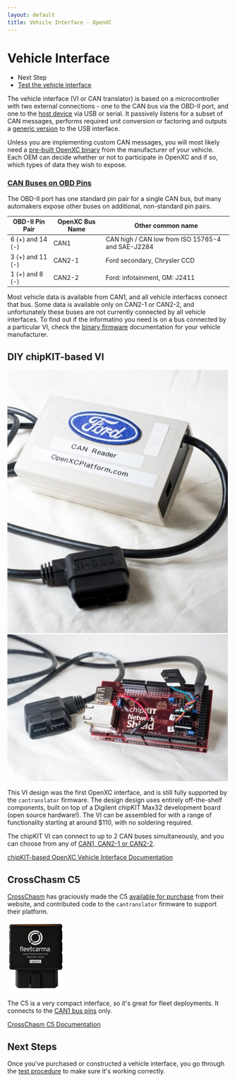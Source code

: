 ```yaml
---
layout: default
title: Vehicle Interface - OpenXC
---
```


<div class="page-header">
    <h1>Vehicle Interface</h1>
</div>

<div class="pull-right well">
    <ul class="nav nav-list">
        <li class="nav-header">Next Step</li>
        <li><a href="/vehicle-interface/testing.html">
            Test the vehicle interface <i class="icon-arrow-right"></i>
        </a></li>
    </ul>
</div>

The vehicle interface (VI or CAN translator) is based on a microcontroller with two
external connections - one to the CAN bus via the OBD-II port, and one to the
[host device][] via USB or serial. It passively listens for a subset of CAN
messages, performs required unit conversion or factoring and outputs a [generic
version][output-format] to the USB interface.

Unless you are implementing custom CAN messages, you will most likely need a
[pre-built OpenXC binary](/vehicle-interface/firmware.html) from the
manufacturer of your vehicle. Each OEM can decide whether or not to participate
in OpenXC and if so, which types of data they wish to expose.

<h3 id="obd-pins"><a href="#obd-pins">CAN Buses on OBD Pins</a></h3>

The OBD-II port has one standard pin pair for a single CAN bus, but many
automakers expose other buses on additional, non-standard pin pairs.

<div class="well">
<table>
<thead>
<tr><th>OBD-II Pin Pair</th><th>OpenXC Bus Name</th><th>Other common name</th></tr>
</thead>
<tbody>
<tr>
    <td>6 (+) and 14 (-)</td>
    <td>CAN1</td>
    <td>CAN high / CAN low from ISO 15765-4 and SAE-J2284</td>
</tr>
<tr>
    <td>3 (+) and 11 (-)</td>
    <td>CAN2-1</td>
    <td>Ford secondary, Chrysler CCD</td>
</tr>
<tr>
    <td>1 (+) and 8 (-)</td>
    <td>CAN2-2</td>
    <td>Ford: infotainment, GM: J2411</td>
</tr>
</tbody>
</table>
</div>

Most vehicle data is available from CAN1, and all vehicle interfaces connect
that bus. Some data is available only on CAN2-1 or CAN2-2, and unfortunately
these buses are not currently connected by all vehicle interfaces. To find out
if the informatino you need is on a bus connected by a particular VI, check the
[binary firmware](/vehicle-interface/firmware.html) documentation for your
vehicle manufacturer.

<h2>DIY chipKIT-based VI</h2>

<div class="row">
    <div class="span4">
        <img title="VI with Enclosure"
            src="/images/cantranslator-boxed-vertical.jpg"/>
    </div>
    <div class="span4">
        <img title="VI with Cable"
            src="/images/cantranslator-with-plug.jpg"/>
    </div>
</div>

This VI design was the first OpenXC interface, and is still fully supported by
the `cantranslator` firmware. The design design uses entirely off-the-shelf
components, built on top of a Digilent chipKIT Max32 development board (open
source hardware!). The VI can be assembled for with a range of functionality
starting at around $110, with no soldering required.

The chipKIT VI can connect to up to 2 CAN buses simultaneously, and you can
choose from any of [CAN1, CAN2-1 or CAN2-2](#obd-pins).

[chipKIT-based OpenXC Vehicle Interface
Documentation](http://chipkit-vi.openxcplatform.com/)

<h2>CrossChasm C5</h2>

[CrossChasm](http://crosschasm.com/) has graciously made the C5 [available for
purchase](http://crosschasm.com/SolutionCenter/OpenXC.aspx) from their website,
and contributed code to the `cantranslator` firmware to support their platform.

![CrossChasm C5](/images/crosschasm-c5.png)

The C5 is a very compact interface, so it's great for fleet deployments. It
connects to the [CAN1 bus pins](#obd-pins) only.

[CrossChasm C5
Documentation](http://vi-firmware.openxcplatform.com/platforms/crosschasm-c5.html)


<div class="page-header">
<h2>Next Steps</h2>
</div>

Once you've purchased or constructed a vehicle interface, you go through the
[test procedure](/vehicle-interface/testing.html) to make sure it's working
correctly.

[output-format]: /vehicle-interface/output-format.html
[host device]: /android/index.html
[can]: http://en.wikipedia.org/wiki/CAN_bus
[obd2]: http://en.wikipedia.org/wiki/On-board_diagnostics
